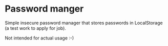 # Password manger

Simple insecure password manager that stores passwords in LocalStorage (a test work to apply for job).

Not intended for actual usage :-)
